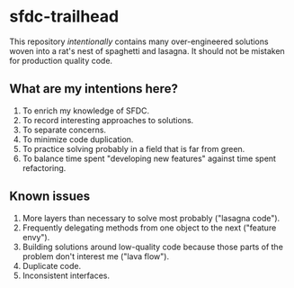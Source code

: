 # sfdc-trailhead


This repository *intentionally* contains many over-engineered solutions woven into a rat's nest of spaghetti and lasagna.
It should not be mistaken for production quality code.

## What are my intentions here?

1. To enrich my knowledge of SFDC.
2. To record interesting approaches to solutions.
3. To separate concerns.
4. To minimize code duplication.
5. To practice solving probably in a field that is far from green.
6. To balance time spent "developing new features" against time spent refactoring.

## Known issues

1. More layers than necessary to solve most probably ("lasagna code").
2. Frequently delegating methods from one object to the next ("feature envy").
3. Building solutions around low-quality code because those parts of the problem don't interest me ("lava flow").
4. Duplicate code.
5. Inconsistent interfaces.


 




